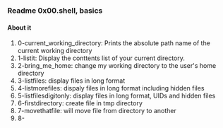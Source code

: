 ### Readme 0x00.shell, basics
#### About it
1. 0-current_working_directory: Prints the absolute path name of the current working directory
2. 1-listit: Display the conttents list of your current directory.
3. 2-bring_me_home: change my working directory to the user's home directory
4. 3-listfiles: display files in long format
5. 4-listmorefiles: dispaly files in long format including hidden files
6. 5-listfilesdigitonly: display files in long format, UIDs and hidden files
7. 6-firstdirectory: create file in tmp directory
8. 7-movethatfile: will move file from directory to another
9. 8- 
